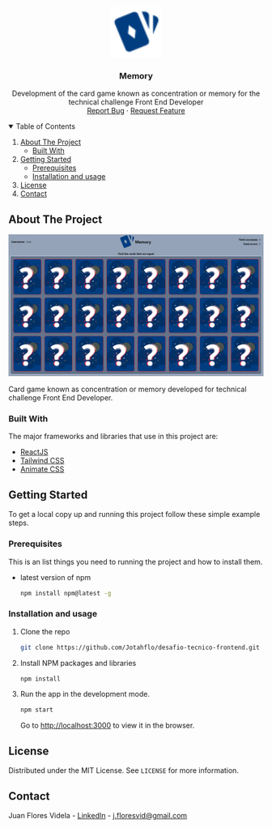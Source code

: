 <!-- PROJECT LOGO -->
<br />
<p align="center">
  <a href="https://github.com/Jotahflo/desafio-tecnico-frontend">
    <img src="src/images/logo-memory.svg" alt="Logo" width="100" height="100">
  </a>

  <h3 align="center">Memory</h3>

  <p align="center">
    Development of the card game known as concentration or memory for the technical challenge Front End Developer 
    <br />
    <a href="https://github.com/Jotahflo/desafio-tecnico-frontend/issues">Report Bug</a>
    ·
    <a href="https://github.com/Jotahflo/desafio-tecnico-frontend/issues">Request Feature</a>
  </p>
</p>

<!-- TABLE OF CONTENTS -->
<details open="open">
  <summary>Table of Contents</summary>
  <ol>
    <li>
      <a href="#about-the-project">About The Project</a>
      <ul>
        <li><a href="#built-with">Built With</a></li>
      </ul>
    </li>
    <li>
      <a href="#getting-started">Getting Started</a>
      <ul>
        <li><a href="#prerequisites">Prerequisites</a></li>
        <li><a href="#installation">Installation and usage</a></li>
      </ul>
    </li>
    <li><a href="#license">License</a></li>
    <li><a href="#contact">Contact</a></li>
  </ol>
</details>

<!-- ABOUT THE PROJECT -->

## About The Project

[![Product Name Screen Shot][product-screenshot]](https://Jfloresvid.github.io/portfolio)

Card game known as concentration or memory developed for technical challenge Front End Developer.

### Built With

The major frameworks and libraries that use in this project are:

- [ReactJS](https://reactjs.org/)
- [Tailwind CSS](https://tailwindcss.com/)
- [Animate CSS](https://animate.style/)

<!-- GETTING STARTED -->

## Getting Started

To get a local copy up and running this project follow these simple example steps.

### Prerequisites

This is an list things you need to running the project and how to install them.

- latest version of npm

  ```sh
  npm install npm@latest -g
  ```

### Installation and usage

1. Clone the repo
   ```sh
   git clone https://github.com/Jotahflo/desafio-tecnico-frontend.git
   ```
2. Install NPM packages and libraries

   ```sh
   npm install
   ```

3. Run the app in the development mode.
   ```sh
   npm start
   ```
   Go to [http://localhost:3000](http://localhost:3000/porfolio) to view it in the browser.

<!-- LICENSE -->

## License

Distributed under the MIT License. See `LICENSE` for more information.

<!-- CONTACT -->

## Contact

Juan Flores Videla - [LinkedIn](https://www.linkedin.com/in/jfloresvid) - j.floresvid@gmail.com

[product-screenshot]: src/images/screenshot-memory.png
